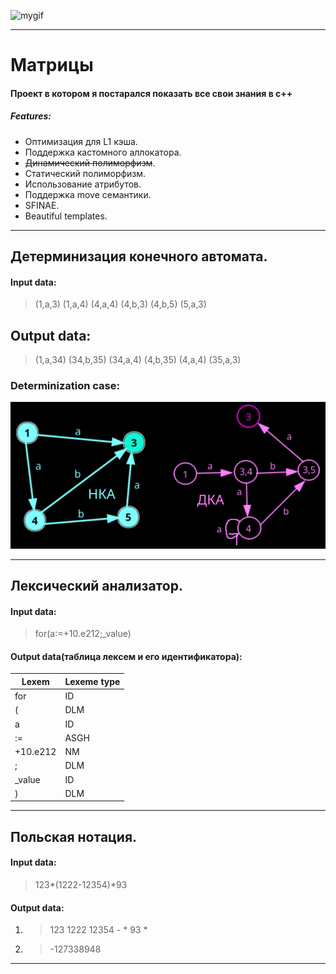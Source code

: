 <!--![mygif](https://media1.tenor.com/m/Ky6v0lFLVXwAAAAd/arch-linux-i-use-arch.gif)-->
![mygif](preview_image/arch-linux-i-use-archonline-video-cutter.com-ezgif.com-video-to-gif-converter.gif)
___

# Матрицы
#### Проект в котором я постарался показать все свои знания в c++
##### Features:
* Оптимизация для L1 кэша.
* Поддержка кастомного аллокатора.
* ~~Динамический полиморфизм~~.
* Статический полиморфизм.
* Использование атрибутов.
* Поддержка move семантики.
* SFINAE.
* Beautiful templates.

___

## Детерминизация конечного автомата.
#### Input data:
> (1,a,3) (1,a,4) (4,a,4) (4,b,3) (4,b,5) (5,a,3)
## Output data:
> (1,a,34) (34,b,35) (34,a,4) (4,b,35) (4,a,4) (35,a,3)
### Determinization case:
![gallery](preview_image/de-termination.png)

___

## Лексический анализатор.
#### Input data:
> for(a:=+10.e212;_value)
#### Output data(таблица лексем и его идентификатора):
|       Lexem       |       Lexeme type     |
|-------------------|:----------------------|
| for               | ID                    |
| (                 | DLM                   |
| a                 | ID                    |
| :=                | ASGH                  |
| +10.e212          | NM                    |
| ;                 | DLM                   |
| _value            | ID                    |
| )                 | DLM                   |

___

## Польская нотация.
#### Input data:
> 123*(1222-12354)*93
#### Output data:
1. > 123 1222 12354 - * 93 *
2. > -127338948

___

